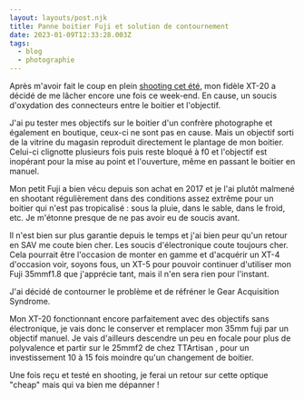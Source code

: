 ```yaml
---
layout: layouts/post.njk
title: Panne boitier Fuji et solution de contournement
date: 2023-01-09T12:33:28.003Z
tags:
  - blog
  - photographie
---
```

A﻿près m'avoir fait le coup en plein [shooting cet été](https://pixelfed.social/i/web/post/488979430065491944), mon fidèle XT-20 a décidé de me lâcher encore une fois ce week-end. En cause, un soucis d'oxydation des connecteurs entre le boitier et l'objectif.

J﻿'ai pu tester mes objectifs sur le boitier d'un confrère photographe et également en boutique, ceux-ci ne sont pas en cause. Mais un objectif sorti de la vitrine du magasin reproduit directement le plantage de mon boitier. C﻿elui-ci clignotte plusieurs fois puis reste bloqué à f0 et l'objectif est inopérant pour la mise au point et l'ouverture, même en passant le boitier en manuel.

M﻿on petit Fuji a bien vécu depuis son achat en 2017 et je l'ai plutôt malmené en shootant régulièrement dans des conditions assez extrême pour un boitier qui n'est pas tropicalisé : sous la pluie, dans le sable, dans le froid, etc. Je m'étonne presque de ne pas avoir eu de soucis avant.

Il n'est bien sur plus garantie depuis le temps et j'ai bien peur qu'un retour en SAV me coute bien cher. Les soucis d'électronique coute toujours cher. Cela pourrait être l'occasion de monter en gamme et d'acquérir un XT-4 d'occasion voir, soyons fous, un XT-5 pour pouvoir continuer d'utiliser mon Fuji 35mmf1.8 que j'apprécie tant, mais il n'en sera rien pour l'instant.

J﻿'ai décidé de contourner le problème et de réfréner le Gear Acquisition Syndrome.

M﻿on XT-20 fonctionnant encore parfaitement avec des objectifs sans électronique, je vais donc le conserver et remplacer mon 35mm fuji par un objectif manuel. Je vais d'ailleurs descendre un peu en focale pour plus de polyvalence et partir sur le 25mmf2 de chez TTArtisan , pour un investissement 10 à 15 fois moindre qu'un changement de boitier.

Une fois reçu et testé en shooting, je ferai un retour sur cette optique "cheap" mais qui va bien me dépanner !